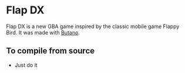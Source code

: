 # Flap DX

Flap DX is a new GBA game inspired by the classic mobile game Flappy Bird. It was made with [Butano](https://github.com/GValiente/butano?tab=readme-ov-file).

## To compile from source
- Just do it